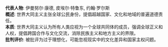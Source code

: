 
**代表人物**: 伊曼努尔·康德, 皮埃尔·特鲁东, 约翰·罗尔斯  
**概述**: 世界大同主义主张全球公民身份，提倡超越国家、文化和地域的普遍道德责任。  
**本质**: 世界大同主义认为所有人类应视为一个全球共同体的成员，强调全球正义和人权，提倡跨国合作与文化交流，消除民族主义和地方主义的界限。  
**批判评价**: 被批评为过于理想化，可能忽视现实中的文化差异和国家主权问题。